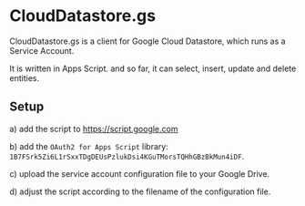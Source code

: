 # CloudDatastore.gs
CloudDatastore.gs is a client for Google Cloud Datastore, which runs as a Service Account.

It is written in Apps Script. and so far, it can select, insert, update and delete entities.

## Setup

a) add the script to https://script.google.com

b) add the `OAuth2 for Apps Script` library: `1B7FSrk5Zi6L1rSxxTDgDEUsPzlukDsi4KGuTMorsTQHhGBzBkMun4iDF`.

c) upload the service account configuration file to your Google Drive.

d) adjust the script according to the filename of the configuration file.
